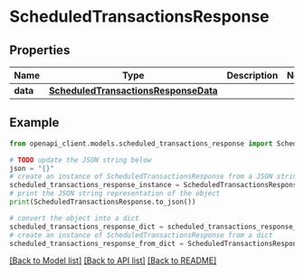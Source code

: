 # ScheduledTransactionsResponse


## Properties

Name | Type | Description | Notes
------------ | ------------- | ------------- | -------------
**data** | [**ScheduledTransactionsResponseData**](ScheduledTransactionsResponseData.md) |  | 

## Example

```python
from openapi_client.models.scheduled_transactions_response import ScheduledTransactionsResponse

# TODO update the JSON string below
json = "{}"
# create an instance of ScheduledTransactionsResponse from a JSON string
scheduled_transactions_response_instance = ScheduledTransactionsResponse.from_json(json)
# print the JSON string representation of the object
print(ScheduledTransactionsResponse.to_json())

# convert the object into a dict
scheduled_transactions_response_dict = scheduled_transactions_response_instance.to_dict()
# create an instance of ScheduledTransactionsResponse from a dict
scheduled_transactions_response_from_dict = ScheduledTransactionsResponse.from_dict(scheduled_transactions_response_dict)
```
[[Back to Model list]](../README.md#documentation-for-models) [[Back to API list]](../README.md#documentation-for-api-endpoints) [[Back to README]](../README.md)


